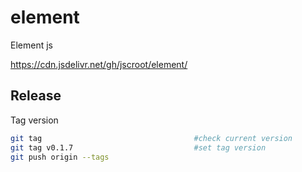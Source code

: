# element

Element js

<https://cdn.jsdelivr.net/gh/jscroot/element/>  

## Release

Tag version

```sh
git tag                                  #check current version
git tag v0.1.7                           #set tag version
git push origin --tags  
```
